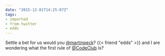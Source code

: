 ```yaml
---
date: "2015-12-01T14:25:07Z"
tags:
- imported
- from-twitter
- edds
---
```

Settle a bet for us would you [@martinpeck](https://twitter.com/martinpeck)? {{< friend "edds" >}} and I are wondering what the first rule of [@CodeClub](https://twitter.com/CodeClub) is?
